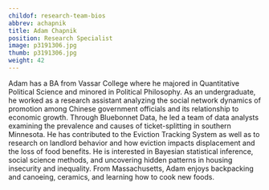 ```yaml
---
childof: research-team-bios
abbrev: achapnik
title: Adam Chapnik
position: Research Specialist
image: p3191306.jpg
thumb: p3191306.jpg
weight: 42
---
```

Adam has a BA from Vassar College where he majored in Quantitative Political Science and minored in Political Philosophy. As an undergraduate, he worked as a research assistant analyzing the social network dynamics of promotion among Chinese government officials and its relationship to economic growth. Through Bluebonnet Data, he led a team of data analysts examining the prevalence and causes of ticket-splitting in southern Minnesota. He has contributed to the Eviction Tracking System as well as to research on landlord behavior and how eviction impacts displacement and the loss of food benefits. He is interested in Bayesian statistical inference, social science methods, and uncovering hidden patterns in housing insecurity and inequality. From Massachusetts, Adam enjoys backpacking and canoeing, ceramics, and learning how to cook new foods.
